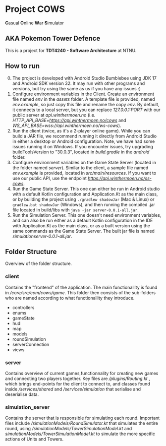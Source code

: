 # Project COWS

**C**asual
**O**nline
**W**ar
**S**imulator

## AKA Pokemon Tower Defence

This is a project for **TDT4240 - Software Architecture** at NTNU.

## How to run

0. The project is developed with Android Studio Bumblebee using JDK 17 and Android SDK version 32. It may run with other programs and versions, but try using the same as us if you have any issues :)
1. Configure environment variables in the Client. Create an environment file named _env_ in the _assets_ folder. A template file is provided, named _env.example_, so just copy this file and rename the copy _env_. By default, it connects to a local server, but you can replace _127.0.0.1:PORT_ with our public server at _api.winthermoen.no_ (i.e. _HTTP_API_BASE=https://api.winthermoen.no/cows_ and _WS_API_BASE=wss://api.winthermoen.no/ws-cows_). 
2. Run the client (twice, as it's a 2-player online game). While you can build a JAR file, we recommend running it directly from Android Studio in either a desktop or Android configuration. Note, we have had some issues running it on Windows. If you encounter issues, try upgrading buildToolsVersion to "30.0.3", located in _build.gradle_ in the _android_ folder. 
3. Configure environment variables on the Game State Server (located in the folder named _server_). Similar to the client, a sample file named _env.example_ is provided, located in _src/main/resources_. If you want to use our public API, use the endpoint _https://api.winthermoen.no/ss-cows_.
4. Run the Game State Server. This one can either be run in Android studio with a default Kotlin configuration and Application.Kt as the main class, or by building the project using ```./gradlew shadowJar``` (Mac & Linux) or ```gradlew.bat shadowJar``` (Windows), and then running the compiled .jar file located in build/libs with ```java -jar server-0.0.1-all.jar```.
5. Run the Simulation Server. This one doesn't need environment variables, and can also be run either as a default Kotlin configuration in the IDE with Application.Kt as the main class, or as a built version using the same commands as the Game State Server. The built jar file is named _simulationserver-0.0.1-all.jar_.

## Folder Structure
Overview of the folder structure.

### client
Contains the "frontend" of the application. The main functionallity is found in _/core/src/com/cows/game_. This folder then consists of the sub-folders who are named according to what functionallity they introduce. 
* controllers
* enums
* gameState
* hud
* map
* models
* roundSimulation
* serverConnection
* views

### server

Contains overview of current games,functionnality for creating new games and connecting two players together. Key files are _/plugins/Routing.kt_ , which brings end-points for the client to connect to, and classes found inside _/services/shared_ and _/services/simulation_ that serialise and deserialise data. 


### simulation_server

Contains the server that is responsible for simulating each round. Important files include _/simulationModels/RoundSimulator.kt_  that simulates the entire round, using _/simulationModels/TowerSimulationModel.kt_ and _simulationModels/TowerSimulationModel.kt_ to simulate the more specific actions of Units and Towers.
